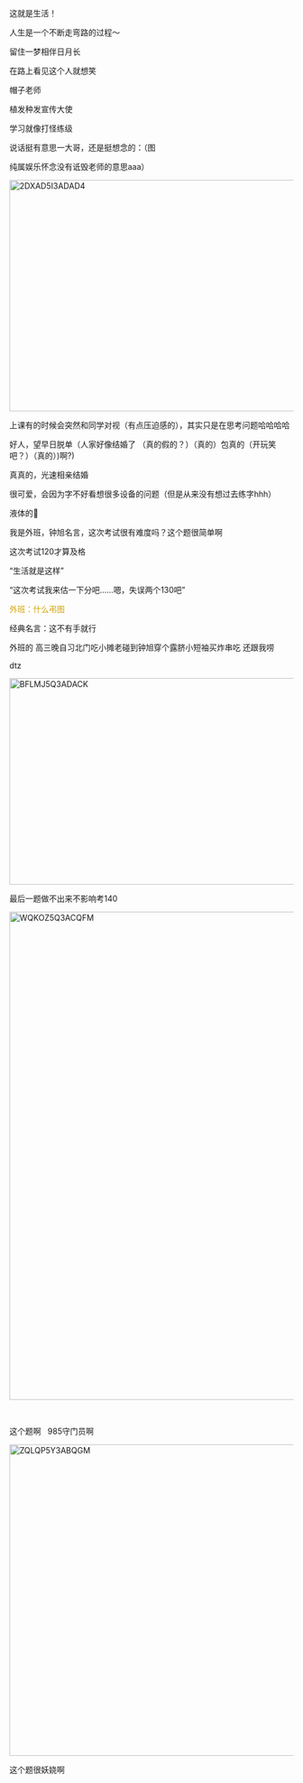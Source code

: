 <p class="MsoNormal">这就是生活！</p><p class="MsoNormal">人生是一个不断走弯路的过程～</p><p class="MsoNormal">留住一梦相伴日月长</p><p class="MsoNormal">在路上看见这个人就想笑</p><p class="MsoNormal">帽子老师</p><p class="MsoNormal">植发种发宣传大使</p><p class="MsoNormal">学习就像<span class="GramE">打怪练级</span></p><p class="MsoNormal">说话挺有意思<span class="GramE">一</span>大哥，还是挺想念的：（图</p><p class="MsoNormal">纯属娱乐怀念没有诋毁老师的意思<span class="SpellE"><span lang="EN-US">aaa</span></span>）</p><p class="MsoNormal"><span lang="EN-US" style="mso-no-proof:yes"><!--[if gte vml 1]><v:shape
 id="Picture_x0020_64" o:spid="_x0000_i1684" type="#_x0000_t75" alt="2DXAD5I3ADAD4"
 style='width:414.4pt;height:307.15pt;visibility:visible;mso-wrap-style:square'>
 <v:imagedata src="汤逊湖北路1号回忆录.files/image115.jpg" o:title="2DXAD5I3ADAD4"/>
</v:shape><![endif]-->
<?if !vml?><img alt="2DXAD5I3ADAD4" height="410" src="汤逊湖北路1号回忆录.files/image116.jpg" v:shapes="Picture_x0020_64" width="553"/>
<?endif?>
</span></p><p class="MsoNormal">上课有的时候会突然和同学对视（有点压迫感的），其实只是在思考问题哈哈<span class="GramE">哈哈</span></p><p class="MsoNormal">好人，望早日脱单（人家好像结婚了 （真的假的？）（真的）包真的（开玩笑吧？）（真的）<span lang="EN-US">)</span>啊<span lang="EN-US">?)</span></p><p class="MsoNormal">真真的，光速相亲结婚</p><p class="MsoNormal">很可爱，会因为字不好看想很多设备的问题（但是从来没有想过去练字<span class="SpellE"><span lang="EN-US">hhh</span></span>）</p><p class="MsoNormal">液体的<span class="Emoji"><span lang="EN-US">🐶</span></span></p><p class="MsoNormal">我是外班，钟旭名言，这次考试很有难度吗？这个题很简单啊</p><p class="MsoNormal">这次考试<span lang="EN-US">120</span>才算及格</p><p class="MsoNormal"><span lang="EN-US">“</span>生活就是这样<span lang="EN-US">”</span></p><p class="MsoNormal"><span lang="EN-US">“</span>这次考试我来估一下分吧<span lang="EN-US">……</span>嗯，失误两个<span lang="EN-US">130</span>吧<span lang="EN-US">”</span></p><p class="MsoNormal"><span style="color:#D1A300">外班：什么弔图</span></p><p class="MsoNormal">经典名言：这不有手就行</p><p class="MsoNormal">外班的 高三晚自习北门吃小摊老碰到<span class="GramE">钟旭穿个</span>露<span class="GramE">脐</span>小短袖买<span class="GramE">炸串吃</span> 还跟我唠</p><p class="MsoNormal"><span class="SpellE"><span lang="EN-US">dtz</span></span></p><p class="MsoNormal"><span lang="EN-US" style="mso-no-proof:yes"><!--[if gte vml 1]><v:shape
 id="Picture_x0020_65" o:spid="_x0000_i1683" type="#_x0000_t75" alt="BFLMJ5Q3ADACK"
 style='width:415.15pt;height:274.15pt;visibility:visible;mso-wrap-style:square'>
 <v:imagedata src="汤逊湖北路1号回忆录.files/image117.jpg" o:title="BFLMJ5Q3ADACK"/>
</v:shape><![endif]-->
<?if !vml?><img alt="BFLMJ5Q3ADACK" height="366" src="汤逊湖北路1号回忆录.files/image118.jpg" v:shapes="Picture_x0020_65" width="554"/>
<?endif?>
</span></p><p class="MsoNormal">最后一题做不出来不影响考<span lang="EN-US">140</span></p><p class="MsoNormal"><span lang="EN-US" style="mso-no-proof:yes"><!--[if gte vml 1]><v:shape
 id="Picture_x0020_66" o:spid="_x0000_i1682" type="#_x0000_t75" alt="WQKOZ5Q3ACQFM"
 style='width:414.75pt;height:648.75pt;visibility:visible;mso-wrap-style:square'>
 <v:imagedata src="汤逊湖北路1号回忆录.files/image119.jpg" o:title="WQKOZ5Q3ACQFM"/>
</v:shape><![endif]-->
<?if !vml?><img alt="WQKOZ5Q3ACQFM" height="865" src="汤逊湖北路1号回忆录.files/image120.jpg" v:shapes="Picture_x0020_66" width="553"/>
<?endif?>
</span></p><p class="MsoNormal"><span lang="EN-US">
<o:p> </o:p>
</span></p><p class="MsoNormal"><span class="GramE">这个题啊</span><span lang="EN-US"><span style="mso-spacerun:yes">  
                </span>985</span>守门员啊</p><p class="MsoNormal"><span lang="EN-US" style="mso-no-proof:yes"><!--[if gte vml 1]><v:shape
 id="Picture_x0020_67" o:spid="_x0000_i1681" type="#_x0000_t75" alt="ZQLQP5Y3ABQGM"
 style='width:415.15pt;height:414pt;visibility:visible;mso-wrap-style:square'>
 <v:imagedata src="汤逊湖北路1号回忆录.files/image121.jpg" o:title="ZQLQP5Y3ABQGM"/>
</v:shape><![endif]-->
<?if !vml?><img alt="ZQLQP5Y3ABQGM" height="552" src="汤逊湖北路1号回忆录.files/image122.jpg" v:shapes="Picture_x0020_67" width="554"/>
<?endif?>
</span></p><p class="MsoNormal">这个题很妖娆啊</p><p class="MsoNormal"><span lang="EN-US">
<o:p> </o:p>
</span></p>